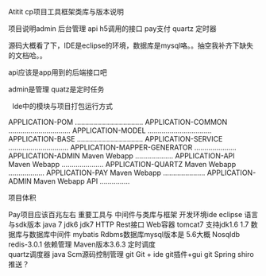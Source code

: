 Atitit cp项目工具框架类库与版本说明

项目说明admin 后台管理  api h5调用的接口  pay支付  quartz 定时器

 源码大概看了下，IDE是eclipse的环境，数据库是mysql咯。。抽空我补齐下缺失的文档哈。。

 api应该是app用到的后端接口吧

 admin是管理 quatz是定时任务


 
Ide中的模块与项目打包运行方式

 APPLICATION-POM ..................................
 APPLICATION-COMMON ...............................
 APPLICATION-MODEL ................................
 APPLICATION-BASE .................................
 APPLICATION-SERVICE ..............................
 APPLICATION-MAPPER-GENERATOR .....................
 APPLICATION-ADMIN Maven Webapp ...................
 APPLICATION-API Maven Webapp .....................
 APPLICATION-QUARTZ Maven Webapp ..................
 APPLICATION-PAY Maven Webapp .....................
 APPLICATION-ADMIN Maven Webapp API ...............

项目体积

Pay项目应该百兆左右
重要工具与 中间件与类库与框架
开发环境ide eclipse
语言与sdk版本 java 7  jdk6  jdk7
HTTP Rest接口 Web容器  tomcat7   支持jdk1.6  1.7
数据库与数据库中间件 mybatis
 Rdbms数据库mysql版本是  5.6大概
Nosqldb redis-3.0.1
依赖管理 Maven版本3.6.3
定时调度  
quartz调度器 java
Scm源码控制管理 git
Git + ide git插件+gui git
Spring  shiro
推送？
